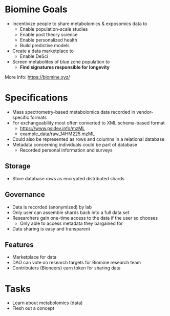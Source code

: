 # Biomine Goals
- Incentivize people to share metabolomics & exposomics data to
  - Enable population-scale studies 
  - Enable post theory science
  - Enable personalized health
  - Build predictive models
- Create a data marketplace to 
  - Enable DeSci
- Screen metabolites of blue zone population to
  - **Find signatures responsible for longevity** 

More info: https://biomine.xyz/

# Specifications
- Mass spectrometry-based metabolomics data recorded in vendor-specific formats
- For exchangeability most often converted to XML schema-based format 
  - https://www.psidev.info/mzML
  - example_data/raw_14HM225.mzML
- Could also be represented as rows and columns in a relational database
- Metadata concerning individuals could be part of database 
  - Recorded personal information and surveys

## Storage
- Store database rows as encrypted distributed shards 

## Governance
- Data is recorded (anonymized) by lab 
- Only user can assemble shards back into a full data set 
- Researchers gain one-time access to the data if the user so chooses
  - Only able to access metadata they bargained for 
- Data sharing is easy and transparent

## Features
- Marketplace for data
- DAO can vote on research targets for Biomine research team
- Contributers (Bioneers) earn token for sharing data

# Tasks
- Learn about metabolomics (data)
- Flesh out a concept 